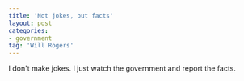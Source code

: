 ```yaml
---
title: 'Not jokes, but facts'
layout: post
categories:
- government
tag: 'Will Rogers'
---
```


I don't make jokes. I just watch the government and report the facts.